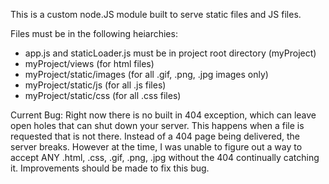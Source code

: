 This is a custom node.JS module built to serve static files and JS files.

Files must be in the following heiarchies:
  + app.js and staticLoader.js must be in project root directory (myProject)
  + myProject/views (for html files)
  + myProject/static/images (for all .gif, .png, .jpg images only)
  + myProject/static/js (for all .js files)
  + myProject/static/css (for all .css files)
  
Current Bug: Right now there is no built in 404 exception, which can leave open holes that can shut down your server.
This happens when a file is requested that is not there. Instead of a 404 page being delivered, the server breaks.
However at the time, I was unable to figure out a way to accept ANY .html, .css, .gif, .png, .jpg without the 404
continually catching it. Improvements should be made to fix this bug.
